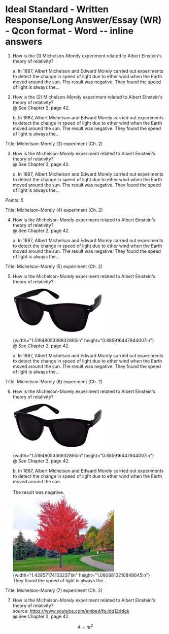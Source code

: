 # Ideal Standard - **Written Response**/Long Answer/Essay (WR) - Qcon format - Word -- inline answers

1.  How is the (1) Michelson-Morely experiment related to Albert Einstein's theory of relativity?

    a.  In 1887, Albert Michelson and Edward Morely carried out experiments to detect the change in speed of light due to ether wind when the Earth moved around the sun. The result was negative. They found the speed of light is always the...

2.  How is the (2) Michelson-Morely experiment related to Albert Einstein's theory of relativity?\
    @ See Chapter 2, page 42.

    b.  In 1887, Albert Michelson and Edward Morely carried out experiments to detect the change in speed of light due to ether wind when the Earth moved around the sun. The result was negative. They found the speed of light is always the...

Title: Michelson-Morely (3) experiment (Ch. 2)

3.  How is the Michelson-Morely experiment related to Albert Einstein's theory of relativity?\
    @ See Chapter 2, page 42.

    c.  In 1887, Albert Michelson and Edward Morely carried out experiments to detect the change in speed of light due to ether wind when the Earth moved around the sun. The result was negative. They found the speed of light is always the...

Points: 5

Title: Michelson-Morely (4) experiment (Ch. 2)

4.  How is the Michelson-Morely experiment related to Albert Einstein's theory of relativity?\
    @ See Chapter 2, page 42.

    a.  In 1887, Albert Michelson and Edward Morely carried out experiments to detect the change in speed of light due to ether wind when the Earth moved around the sun. The result was negative. They found the speed of light is always the...

Title: Michelson-Morely (5) experiment (Ch. 2)

5.  How is the Michelson-Morely experiment related to Albert Einstein's theory of relativity?\
    ![](./media/image1.jpeg){width="1.5194805336832895in" height="0.885916447944007in"}\
    @ See Chapter 2, page 42.

    a.  In 1887, Albert Michelson and Edward Morely carried out experiments to detect the change in speed of light due to ether wind when the Earth moved around the sun. The result was negative. They found the speed of light is always the...

Title: Michelson-Morely (6) experiment (Ch. 2)

6.  How is the Michelson-Morely experiment related to Albert Einstein's theory of relativity?\
    ![](./media/image1.jpeg){width="1.5194805336832895in" height="0.885916447944007in"}\
    @ See Chapter 2, page 42.

    b.  In 1887, Albert Michelson and Edward Morely carried out experiments to detect the change in speed of light due to ether wind when the Earth moved around the sun.\
        \
        The result was negative.\
        ![](./media/image2.jpeg){width="1.428571741032371in" height="1.0806813210848645in"}\
        They found the speed of light is always the...

Title: Michelson-Morely (7) experiment (Ch. 2)

7.  How is the Michelson-Morely experiment related to Albert Einstein's theory of relativity?\
    source: <https://www.youtube.com/embed/fpJdq12ddgk>\
    @ See Chapter 2, page 42.

$$A = \pi r^{2}
$$
